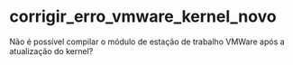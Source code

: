 # corrigir_erro_vmware_kernel_novo
Não é possível compilar o módulo de estação de trabalho VMWare após a atualização do kernel?
